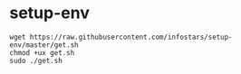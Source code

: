 # setup-env

```
wget https://raw.githubusercontent.com/infostars/setup-env/master/get.sh
chmod +ux get.sh
sudo ./get.sh
```
